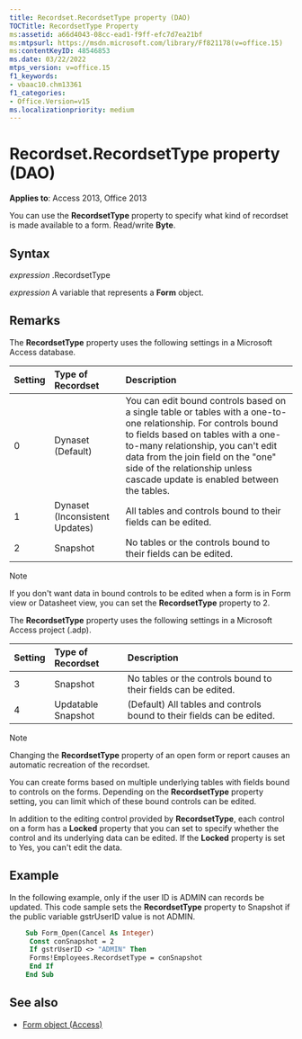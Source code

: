 ```yaml
---
title: Recordset.RecordsetType property (DAO)
TOCTitle: RecordsetType Property
ms:assetid: a66d4043-08cc-ead1-f9ff-efc7d7ea21bf
ms:mtpsurl: https://msdn.microsoft.com/library/Ff821178(v=office.15)
ms:contentKeyID: 48546853
ms.date: 03/22/2022
mtps_version: v=office.15
f1_keywords:
- vbaac10.chm13361
f1_categories:
- Office.Version=v15
ms.localizationpriority: medium
---
```


# Recordset.RecordsetType property (DAO)

**Applies to**: Access 2013, Office 2013

You can use the **RecordsetType** property to specify what kind of recordset is made available to a form. Read/write **Byte**.

## Syntax

*expression* .RecordsetType

*expression* A variable that represents a **Form** object.

## Remarks

The **RecordsetType** property uses the following settings in a Microsoft Access database.

|**Setting**|**Type of Recordset**|**Description**|
|:----------|:--------------------|:--------------|
| 0 | Dynaset (Default)  | You can edit bound controls based on a single table or tables with a one-to-one relationship. For controls bound to fields based on tables with a one-to-many relationship, you can't edit data from the join field on the &quot;one&quot; side of the relationship unless cascade update is enabled between the tables.</br>|
| 1 | Dynaset (Inconsistent Updates) | All tables and controls bound to their fields can be edited.</br>|
| 2| Snapshot | No tables or the controls bound to their fields can be edited.</br>|

> [!NOTE]
> If you don't want data in bound controls to be edited when a form is in Form view or Datasheet view, you can set the **RecordsetType** property to 2.

The **RecordsetType** property uses the following settings in a Microsoft Access project (.adp).

|**Setting**|**Type of Recordset**|**Description**|
|:----------|:--------------------|:--------------|
| 3 | Snapshot | No tables or the controls bound to their fields can be edited.</br>|
| 4 | Updatable Snapshot | (Default) All tables and controls bound to their fields can be edited.</br>|

> [!NOTE]
> Changing the **RecordsetType** property of an open form or report causes an automatic recreation of the recordset.

You can create forms based on multiple underlying tables with fields bound to controls on the forms. Depending on the **RecordsetType** property setting, you can limit which of these bound controls can be edited.

In addition to the editing control provided by **RecordsetType**, each control on a form has a **Locked** property that you can set to specify whether the control and its underlying data can be edited. If the **Locked** property is set to Yes, you can't edit the data.

## Example

In the following example, only if the user ID is ADMIN can records be updated. This code sample sets the **RecordsetType** property to Snapshot if the public variable gstrUserID value is not ADMIN.

```vb
    Sub Form_Open(Cancel As Integer) 
     Const conSnapshot = 2 
     If gstrUserID <> "ADMIN" Then 
     Forms!Employees.RecordsetType = conSnapshot 
     End If 
    End Sub
```

## See also

- [Form object (Access)](/vba-docs/api/Access.Form.md)
